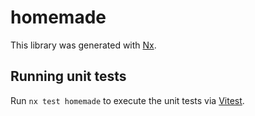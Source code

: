 # homemade

This library was generated with [Nx](https://nx.dev).

## Running unit tests

Run `nx test homemade` to execute the unit tests via [Vitest](https://vitest.dev/).
